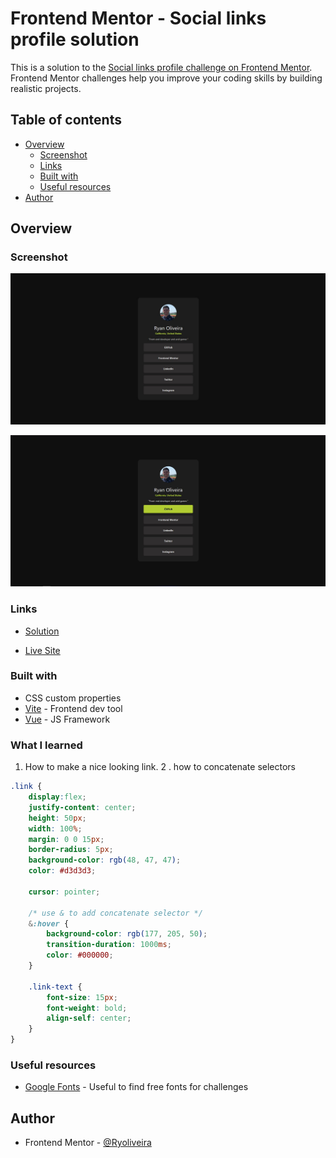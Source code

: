 # Frontend Mentor - Social links profile solution

This is a solution to the [Social links profile challenge on Frontend Mentor](https://www.frontendmentor.io/challenges/social-links-profile-UG32l9m6dQ). Frontend Mentor challenges help you improve your coding skills by building realistic projects. 

## Table of contents

- [Overview](#overview)
  - [Screenshot](#screenshot)
  - [Links](#links)
  - [Built with](#built-with)
  - [Useful resources](#useful-resources)
- [Author](#author)

## Overview

### Screenshot

![solution](./screenshot-submission.jpg)

![solution(Active Link)](./screenshot-active-link.jpg)

### Links

- [Solution](https://www.frontendmentor.io/solutions/social-link-card-component-made-in-vue-with-composition-api-ITDZ95iYAo)

- [Live Site](https://ryoliveira.github.io/social-links-profile/)


### Built with

- CSS custom properties
- [Vite](https://vitejs.dev/) - Frontend dev tool
- [Vue](https://vuejs.org/) - JS Framework



### What I learned

1. How to make a nice looking link.
2 . how to concatenate selectors

```scss
.link {
    display:flex;
    justify-content: center;
    height: 50px;
    width: 100%;
    margin: 0 0 15px;
    border-radius: 5px;
    background-color: rgb(48, 47, 47);
    color: #d3d3d3;

    cursor: pointer;
    
    /* use & to add concatenate selector */
    &:hover {
        background-color: rgb(177, 205, 50);
        transition-duration: 1000ms;
        color: #000000;
    }

    .link-text {
        font-size: 15px;
        font-weight: bold;
        align-self: center;
    }
}
```

### Useful resources

- [Google Fonts](https://fonts.google.com/) - Useful to find free fonts for challenges

## Author
- Frontend Mentor - [@Ryoliveira](https://www.frontendmentor.io/profile/Ryoliveira)